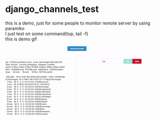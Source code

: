 # django_channels_test

this is a demo, just for some people to monitor remote server by using paramiko
</br>
I just test on some command(top, tail -f)
</br>
this is demo gif

<img src="https://github.com/jason9797/django_channels_tests/blob/master/demo_gif/websocket.gif"/>

